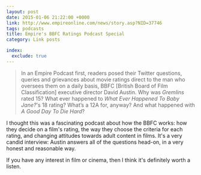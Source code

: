 ```yaml
---
layout: post
date: 2015-01-06 21:22:00 +0000
link: http://www.empireonline.com/news/story.asp?NID=37746
tags: podcasts
title: Empire's BBFC Ratings Podcast Special
category: Link posts

index:
  exclude: true
---
```


> In an Empire Podcast first, readers posed their Twitter questions, queries and grievances about movie ratings direct to the man who oversees them on a daily basis, BBFC [British Board of Film Classification] executive director David Austin. Why was *Gremlins* rated 15? What ever happened to *What Ever Happened To Baby Jane?*'s 18 rating? What’s a 12A for, anyway? And what happened with *A Good Day To Die Hard*?

I thought this was a fascinating podcast about how the BBFC works: how they decide on a film's rating, the way they choose the criteria for each rating, and changing attitudes towards adult content in films. It's a very candid interview: Austin answers all of the questions head-on, in a very honest and reasonable way.

If you have any interest in film or cinema, then I think it's definitely worth a listen.